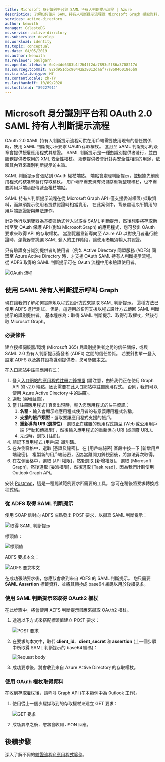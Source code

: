 ```yaml
---
title: Microsoft 身分識別平台與 SAML 持有人判斷提示流程 | Azure
description: 了解如何使用 SAML 持有人判斷提示流程從 Microsoft Graph 擷取資料，而無須提示使用者提供認證。
services: active-directory
author: kenwith
manager: CelesteDG
ms.service: active-directory
ms.subservice: develop
ms.workload: identity
ms.topic: conceptual
ms.date: 08/05/2019
ms.author: kenwith
ms.reviewer: paulgarn
ms.openlocfilehash: 6e7e4dd6383b1f264ff2da7893d9f86a3708217d
ms.sourcegitcommit: 829d951d5c90442a38012daaf77e86046018e5b9
ms.translationtype: MT
ms.contentlocale: zh-TW
ms.lasthandoff: 10/09/2020
ms.locfileid: "89227911"
---
```

# <a name="microsoft-identity-platform-and-oauth-20-saml-bearer-assertion-flow"></a>Microsoft 身分識別平台和 OAuth 2.0 SAML 持有人判斷提示流程
OAuth 2.0 SAML 持有人判斷提示流程可供在用戶端需要使用現有的信任關係時，使用 SAML 判斷提示來要求 OAuth 存取權杖。 套用至 SAML 判斷提示的簽章會提供授權應用程式其驗證。 SAML 判斷提示是一種由識別提供者發行，並由服務提供者取用的 XML 安全性權杖。 服務提供者會針對與安全性相關的用途，依賴其內容來識別判斷提示的主旨。

SAML 判斷提示會張貼到 OAuth 權杖端點。  端點會處理判斷提示，並根據先前應用程式的核准來發行存取權杖。 用戶端不需要擁有或儲存重新整理權杖，也不需要將用戶端祕密傳遞至權杖端點。

SAML 持有人判斷提示流程在從 Microsoft Graph API (僅支援委派權限) 擷取資料，而無須提示使用者提供認證時相當實用。 在此案例中，背景處理序所慣用的用戶端認證授與無法運作。

針對執行以瀏覽器為基礎互動式登入以取得 SAML 判斷提示，然後想要將存取新增至受 OAuth 保護 API (例如 Microsoft Graph) 的應用程式，您可發出 OAuth 要求來取得 API 的存取權杖。 當瀏覽器重新導向至 Azure AD 以對使用者進行驗證時，瀏覽器會挑選 SAML 登入的工作階段，讓使用者無須輸入其認證。

只有驗證身分識別提供者的使用者（例如 Active Directory 同盟服務 (ADFS) 同盟至 Azure Active Directory 時，才支援 OAuth SAML 持有人判斷提示流程。  從 ADFS 取得的 SAML 判斷提示可在 OAuth 流程中用來驗證使用者。

![OAuth 流程](./media/v2-saml-bearer-assertion/1.png)

## <a name="call-graph-using-saml-bearer-assertion"></a>使用 SAML 持有人判斷提示呼叫 Graph
現在讓我們了解如何實際地以程式設計方式來擷取 SAML 判斷提示。 這種方法已使用 ADFS 進行測試。 但是，這適用於任何支援以程式設計方式傳回 SAML 判斷提示的識別提供者。 基本程序為：取得 SAML 判斷提示、取得存取權杖，然後存取 Microsoft Graph。

### <a name="prerequisites"></a>必要條件

建立授權伺服器/環境 (Microsoft 365) 與識別提供者之間的信任關係，或與 SAML 2.0 持有人判斷提示簽發者 (ADFS) 之間的信任關係。 若要針對單一登入設定 ADFS 以及將其設為識別提供者，您可參閱[本文](/archive/blogs/canitpro/step-by-step-setting-up-ad-fs-and-enabling-single-sign-on-to-office-365)。

在[入口網站](https://ms.portal.azure.com/#blade/Microsoft_AAD_RegisteredApps/ApplicationsListBlade)中註冊應用程式：
1. 登入[入口網站的應用程式註冊刀鋒視窗](https://ms.portal.azure.com/#blade/Microsoft_AAD_RegisteredApps/ApplicationsListBlade) (請注意，由於我們正在使用 Graph API 的 v2.0 端點，因此需要在此入口網站中註冊應用程式。 否則，我們可以使用 Azure Active Directory 中的註冊)。 
1. 選取 [新增註冊]。
1. 當 [註冊應用程式] 頁面出現時，輸入您應用程式的註冊資訊： 
    1. **名稱** - 輸入會顯示給應用程式使用者的有意義應用程式名稱。
    1. **支援的帳戶類型** - 選取要讓應用程式支援的帳戶。
    1. **重新導向 URI (選擇性)** - 選取正在建置的應用程式類型 (Web 或公用用戶端 (行動和傳統型))，然後輸入應用程式的重新導向 URI (或回覆 URL)。
    1. 完成時，選取 [註冊]。
1. 請記下應用程式 (用戶端) 識別碼。
1. 在左側窗格中，選取 [憑證及祕密]。 在 [用戶端祕密] 區段中按一下 [新增用戶端祕密]。 複製新的用戶端祕密，因為當離開刀鋒視窗後，將無法再次取得。
1. 在左側窗格中，選取 [API 權限]，然後選取 [新增權限]。 選取 [Microsoft Graph]，然後選取 [委派權限]，然後選取 [Task.read]，因為我們計劃使用 Outlook Graph API。 

安裝 [Postman](https://www.getpostman.com/)，這是一種測試範例要求所需要的工具。  您可在稍後將要求轉換成程式碼。

### <a name="get-the-saml-assertion-from-adfs"></a>從 ADFS 取得 SAML 判斷提示
使用 SOAP 信封向 ADFS 端點發出 POST 要求，以擷取 SAML 判斷提示：

![取得 SAML 判斷提示](./media/v2-saml-bearer-assertion/2.png)

標頭值：

![標頭值](./media/v2-saml-bearer-assertion/3.png)

ADFS 要求本文：

![ADFS 要求本文](./media/v2-saml-bearer-assertion/4.png)

在成功張貼要求後，您應該會收到來自 ADFS 的 SAML 判斷提示。 您只需要 **SAML Assertion** 標籤資料，並將其轉換成 base64 編碼以用於後續要求。

### <a name="get-the-oauth2-token-using-the-saml-assertion"></a>使用 SAML 判斷提示來取得 OAuth2 權杖 
在此步驟中，將會使用 ADFS 判斷提示回應來擷取 OAuth2 權杖。

1. 透過以下方式來搭配標頭值建立 POST 要求：

    ![POST 要求](./media/v2-saml-bearer-assertion/5.png)
1. 在要求的本文中，取代 **client_id**、**client_secret** 和 **assertion** (上一個步驟中所取得 SAML 判斷提示的 base64 編碼)：

    ![Request body](./media/v2-saml-bearer-assertion/6.png)
1. 成功要求後，將會收到來自 Azure Active Directory 的存取權杖。

### <a name="get-the-data-with-the-oauth-token"></a>使用 OAuth 權杖取得資料

在收到存取權杖後，請呼叫 Graph API (在本範例中為 Outlook 工作)。 

1. 使用從上一個步驟擷取到的存取權杖來建立 GET 要求：

    ![GET 要求](./media/v2-saml-bearer-assertion/7.png)

1. 成功要求之後，您將會收到 JSON 回應。

## <a name="next-steps"></a>後續步驟

深入了解不同的[驗證流程和應用程式範例](authentication-flows-app-scenarios.md)。

